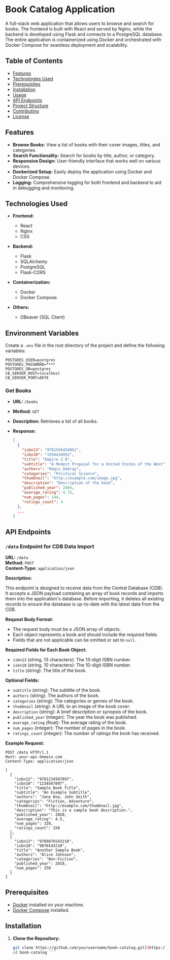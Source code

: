 # Book Catalog Application

A full-stack web application that allows users to browse and search for books. The frontend is built with React and served by Nginx, while the backend is developed using Flask and connects to a PostgreSQL database. The entire application is containerized using Docker and orchestrated with Docker Compose for seamless deployment and scalability.

## Table of Contents

- [Features](#features)
- [Technologies Used](#technologies-used)
- [Prerequisites](#prerequisites)
- [Installation](#installation)
- [Usage](#usage)
- [API Endpoints](#api-endpoints)
- [Project Structure](#project-structure)
- [Contributing](#contributing)
- [License](#license)

## Features

- **Browse Books:** View a list of books with their cover images, titles, and categories.
- **Search Functionality:** Search for books by title, author, or category.
- **Responsive Design:** User-friendly interface that works well on various devices.
- **Dockerized Setup:** Easily deploy the application using Docker and Docker Compose.
- **Logging:** Comprehensive logging for both frontend and backend to aid in debugging and monitoring.

## Technologies Used

- **Frontend:**
  - React
  - Nginx
  - CSS

- **Backend:**
  - Flask
  - SQLAlchemy
  - PostgreSQL
  - Flask-CORS

- **Containerization:**
  - Docker
  - Docker Compose

- **Others:**
  - DBeaver (SQL Client)

## Environment Variables

Create a `.env` file in the root directory of the project and define the following variables:

```env
POSTGRES_USER=postgres
POSTGRES_PASSWORD=****
POSTGRES_DB=postgres
CB_SERVER_HOST=localhost
CB_SERVER_PORT=8978
```
### **Get Books**

- **URL:** `/books`
- **Method:** `GET`
- **Description:** Retrieves a list of all books.
- **Response:**

  ```json
  [
    {
      "isbn13": "9781556434952",
      "isbn10": "1556434952",
      "title": "Empire 2.0",
      "subtitle": "A Modest Proposal for a United States of the West",
      "authors": "Régis Debray",
      "categories": "Political Science",
      "thumbnail": "http://example.com/image.jpg",
      "description": "Description of the book",
      "published_year": 2004,
      "average_rating": 4.75,
      "num_pages": 144,
      "ratings_count": 4
    },
    ...
  ]

## API Endpoints

### `/data` Endpoint for CDB Data Import

**URL:** `/data`  
**Method:** `POST`  
**Content-Type:** `application/json`

**Description:**

This endpoint is designed to receive data from the Central Database (CDB). It accepts a JSON payload containing an array of book records and imports them into the application's database. Before importing, it deletes all existing records to ensure the database is up-to-date with the latest data from the CDB.

**Request Body Format:**

- The request body must be a JSON array of objects.
- Each object represents a book and should include the required fields.
- Fields that are not applicable can be omitted or set to `null`.

**Required Fields for Each Book Object:**

- `isbn13` (string, 13 characters): The 13-digit ISBN number.
- `isbn10` (string, 10 characters): The 10-digit ISBN number.
- `title` (string): The title of the book.

**Optional Fields:**

- `subtitle` (string): The subtitle of the book.
- `authors` (string): The authors of the book.
- `categories` (string): The categories or genres of the book.
- `thumbnail` (string): A URL to an image of the book cover.
- `description` (string): A brief description or synopsis of the book.
- `published_year` (integer): The year the book was published.
- `average_rating` (float): The average rating of the book.
- `num_pages` (integer): The number of pages in the book.
- `ratings_count` (integer): The number of ratings the book has received.

**Example Request:**

```http
POST /data HTTP/1.1
Host: your-api-domain.com
Content-Type: application/json

[
  {
    "isbn13": "9781234567897",
    "isbn10": "1234567897",
    "title": "Sample Book Title",
    "subtitle": "An Example Subtitle",
    "authors": "Jane Doe, John Smith",
    "categories": "Fiction, Adventure",
    "thumbnail": "http://example.com/thumbnail.jpg",
    "description": "This is a sample book description.",
    "published_year": 2020,
    "average_rating": 4.5,
    "num_pages": 320,
    "ratings_count": 150
  },
  {
    "isbn13": "9789876543210",
    "isbn10": "9876543210",
    "title": "Another Sample Book",
    "authors": "Alice Johnson",
    "categories": "Non-Fiction",
    "published_year": 2018,
    "num_pages": 250
  }
]
```

## Prerequisites

- [Docker](https://www.docker.com/get-started) installed on your machine.
- [Docker Compose](https://docs.docker.com/compose/install/) installed.

## Installation

1. **Clone the Repository:**

   ```bash
   git clone https://github.com/yourusername/book-catalog.git](https://github.com/MykhailoMaidiuk/WEBApplication/tree/mykhailodev
   cd book-catalog ```
